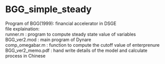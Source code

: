 # BGG_simple_steady
Program of BGG(1999): financial accelerator in DSGE <br>
file explaination: <br>
runner.m : program to compute steady state value of variables <br>
BGG_ver2.mod : main program of Dynare <br>
comp_omegabar.m : function to compute the cutoff value of enterprenure <br>
BGG_ver2_memo.pdf : hand write details of the model and calculate process in Chinese <br>
